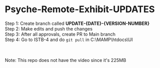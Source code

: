 # Psyche-Remote-Exhibit-UPDATES

Step 1: Create branch called **UPDATE-{DATE}-{VERSION-NUMBER}**
<br>
Step 2: Make edits and push the changes
<br>
Step 3: After all approvals, create PR to Main branch
<br>
Step 4: Go to ISTB-4 and do `git pull` in C:\MAMP\htdocs\UI
<br>
<br>
<br>

Note: This repo does not have the video since it's 225MB
